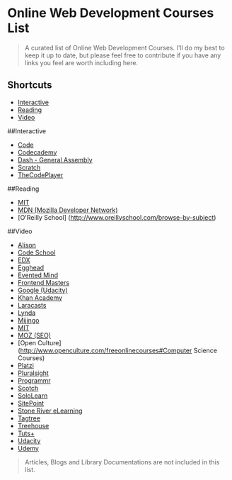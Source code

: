 Online Web Development Courses List
====================

> A curated list of Online Web Development Courses. I'll do my best to keep it up to date, but please feel free to contribute if you have any links you feel are worth including here.

Shortcuts
-----------------
* [Interactive](#interactive)
* [Reading](#reading)
* [Video](#video)


##Interactive
* [Code](http://code.org/)
* [Codecademy](http://www.codecademy.com/)
* [Dash - General Assembly](https://dash.generalassemb.ly/)
* [Scratch](https://scratch.mit.edu/)
* [TheCodePlayer](http://thecodeplayer.com/)

##Reading
* [MIT](http://ocw.mit.edu/courses/electrical-engineering-and-computer-science/)
* [MDN (Mozilla Developer Network)](https://developer.mozilla.org/en-US/)
* [O'Reilly School] (http://www.oreillyschool.com/browse-by-subject)


##Video
* [Alison](https://alison.com/learn/programming)
* [Code School](http://www.codeschool.com/courses/)
* [EDX](https://www.edx.org/course/subject/computer-science)
* [Egghead](http://egghead.io/)
* [Evented Mind](https://www.eventedmind.com/)
* [Frontend Masters](http://frontendmasters.com/)
* [Google (Udacity)](http://www.udacity.com/google)
* [Khan Academy](http://www.khanacademy.org/computing)
* [Laracasts](https://laracasts.com/)
* [Lynda](http://www.lynda.com/)
* [Mijingo](https://mijingo.com)
* [MIT](http://ocw.mit.edu/courses/electrical-engineering-and-computer-science/)
* [MOZ (SEO)](https://moz.com/academy)
* [Open Culture](http://www.openculture.com/freeonlinecourses#Computer Science Courses)
* [Platzi](https://courses.platzi.com/)
* [Pluralsight](http://www.pluralsight.com/)
* [Programmr](http://www.programmr.com/)
* [Scotch](https://school.scotch.io/courses)
* [SoloLearn](http://www.sololearn.com/)
* [SitePoint](http://www.sitepoint.com/)
* [Stone River eLearning](http://stoneriverelearning.com/)
* [Tagtree](http://tagtree.tv)
* [Treehouse](http://teamtreehouse.com)
* [Tuts+](http://tutsplus.com/courses)
* [Udacity](http://www.udacity.com/)
* [Udemy](http://www.udemy.com/)

> Articles, Blogs and Library Documentations are not included in this list.

